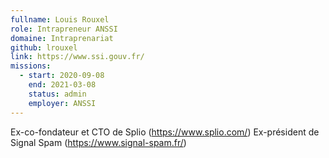 ```yaml
---
fullname: Louis Rouxel
role: Intrapreneur ANSSI
domaine: Intraprenariat
github: lrouxel
link: https://www.ssi.gouv.fr/
missions:
  - start: 2020-09-08
    end: 2021-03-08
    status: admin
    employer: ANSSI
---
```

Ex-co-fondateur et CTO de Splio (https://www.splio.com/) Ex-président de Signal Spam (https://www.signal-spam.fr/)